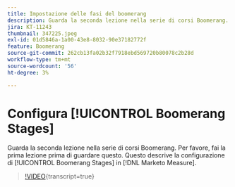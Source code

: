 ```yaml
---
title: Impostazione delle fasi del boomerang
description: Guarda la seconda lezione nella serie di corsi Boomerang. Per favore, fai la prima lezione prima di guardare questo. Questo articolo tratta la configurazione delle fasi di Boomerang in [!DNL Marketo Measure].
jira: KT-11243
thumbnail: 347225.jpeg
exl-id: 01d5846a-1a00-43e8-8032-90e37182772f
feature: Boomerang
source-git-commit: 262cb13fa02b32f7918ebd569720b80078c2b28d
workflow-type: tm+mt
source-wordcount: '56'
ht-degree: 3%

---
```


# Configura [!UICONTROL Boomerang Stages]

Guarda la seconda lezione nella serie di corsi Boomerang. Per favore, fai la prima lezione prima di guardare questo. Questo descrive la configurazione di [!UICONTROL Boomerang Stages] in [!DNL Marketo Measure].

>[!VIDEO](https://video.tv.adobe.com/v/347225/?learn=on){transcript=true}
